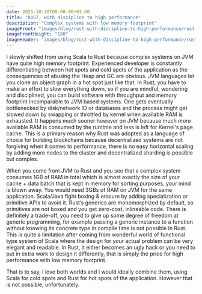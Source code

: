 ```yaml
---
date: 2025-10-18T00:00:00+01:00
title: "RUST, with discipline to high performance"
description: "Complex systems with low memory footprint"
imageFront: "images/blog/rust-with-discipline-to-high-performance/rust-logo.png"
imageFrontHeight: "180"
imageHeader: "images/blog/rust-with-discipline-to-high-performance/rust-header.png"
---
```


I slowly shifted from using Scala to Rust because complex systems on JVM have quite high memory footprint. Experienced developer is constantly 
differentiating between hot spots and cold spots of the application as the consequences of abusing the Heap and GC are obvious. JVM languages let you 
clone an object graph in a hot spot just like that. In Rust, you have to make an effort to slow everything down, so if you are mindful, wondering and
disciplined, you can build software with throughput and memory footprint incomparable to JVM based systems. One gets eventually bottlenecked by 
disk/network IO or databases and the process might get slowed down by swapping or throttled by kernel when available RAM is exhausted. It happens much
sooner however on JVM because much more available RAM is consumed by the runtime and less is left for Kernel's page cache. This is a primary reason why
Rust was adopted as a language of choice for building blockchains because decentralized systems are not forgiving when it comes to performance, there is
no easy horizontal scaling by adding more nodes to the cluster and decentralized sharding is possible but complex.

When you come from JVM to Rust and you see that a complex system consumes 1GB of RAM in total which is almost exactly the size of your cache + data batch
that is kept in memory for sorting purposes, your mind is blown away. You would need 3GBs of RAM on JVM for the same application. Scala/Java fight
boxing & erasure by adding specialization or primitive APIs to avoid it. Rust’s generics are monomorphized by default, so primitives are not boxed and
you get zero-cost, inlineable code. There is definitely a trade-off, you need to give up some degree of freedom at generic programming, for example passing
a generic instance to a function without knowing its concrete type in compile time is not possible in Rust. This is quite a limitation after coming from
wonderful world of functional type system of Scala where the design for your actual problem can be very elegant and readable. In Rust, it either becomes
an ugly hack or you need to put in extra work to design it differently, that is simply the price for high performance with low memory footprint.

That is to say, I love both worlds and I would ideally combine them, using Scala for cold spots and Rust for hot spots of the application. 
However that is not possible, unfortunately.
